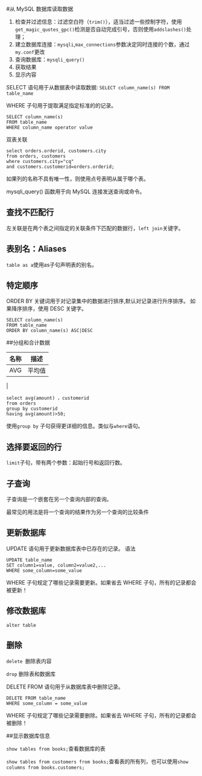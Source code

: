 

#从 MySQL 数据库读取数据

1. 检查并过滤信息：过滤空白符（`trim()`），适当过滤一些控制字符，使用`get_magic_quotes_gpc()`检测是否自动完成引号，否则使用`addslashes()`处理；
2. 建立数据库连接：`mysqli`,`max_connections`参数决定同时连接的个数，通过`my.conf`更改
3. 查询数据库：`mysqli_query()`
4. 获取结果
5. 显示内容


SELECT 语句用于从数据表中读取数据:
`SELECT column_name(s) FROM table_name`

WHERE 子句用于提取满足指定标准的的记录。
```
SELECT column_name(s)
FROM table_name
WHERE column_name operator value
```

双表关联
```
select orders.orderid, customers.city 
from orders, customers
where customers.city="cq"
and customers.customerid=orders.orderid;
```
如果列的名称不具有唯一性，则使用点号表明从属于哪个表。




mysqli_query() 函数用于向 MySQL 连接发送查询或命令。



## 查找不匹配行

左关联是在两个表之间指定的关联条件下匹配的数据行，`left join`关键字。

## 表别名：Aliases

`table as a`使用as子句声明表的别名。

## 特定顺序


ORDER BY 关键词用于对记录集中的数据进行排序,默认对记录进行升序排序。
如果降序排序，使用 DESC 关键字。
```
SELECT column_name(s)
FROM table_name
ORDER BY column_name(s) ASC|DESC

```

##分组和合计数据


名称| 描述
---|---
AVG | 平均值
| 

```
select avg(amount) ，customerid
from orders
group by customerid
having avg(amount)>50;
```
使用`group by` 子句获得更详细的信息。类似与`where`语句。

## 选择要返回的行

`limit`子句，带有两个参数：起始行号和返回行数。

## 子查询

子查询是一个嵌套在另一个查询内部的查询。

最常见的用法是将一个查询的结果作为另一个查询的比较条件

## 更新数据库

UPDATE 语句用于更新数据库表中已存在的记录。
语法
```
UPDATE table_name
SET column1=value, column2=value2,...
WHERE some_column=some_value
```
WHERE 子句规定了哪些记录需要更新。如果省去 WHERE 子句，所有的记录都会被更新！

## 修改数据库

`alter table`

## 删除

`delete `删除表内容

`drop` 删除表和数据库

DELETE FROM 语句用于从数据库表中删除记录。
```
DELETE FROM table_name
WHERE some_column = some_value
```
WHERE 子句规定了哪些记录需要删除。如果省去 WHERE 子句，所有的记录都会被删除！

##显示数据库信息

`show tables from books;`查看数据库的表

`show tables from customers from books;`查看表的所有列，也可以使用`show columns from books.customers;`

